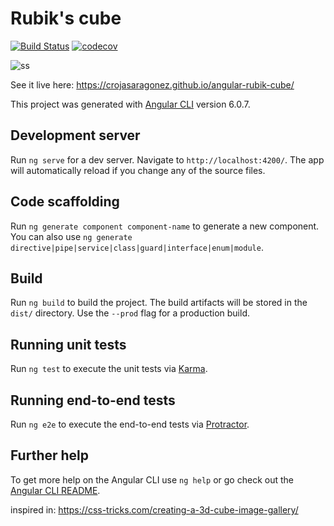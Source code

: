 # Rubik's cube
[![Build Status](https://travis-ci.org/crojasaragonez/angular-rubik-cube.svg?branch=master)](https://travis-ci.org/crojasaragonez/angular-rubik-cube)
[![codecov](https://codecov.io/gh/crojasaragonez/angular-rubik-cube/branch/master/graph/badge.svg)](https://codecov.io/gh/crojasaragonez/angular-rubik-cube)

![ss](https://user-images.githubusercontent.com/4663192/44442758-37cfb400-a591-11e8-996d-60a76c1953e0.png)

See it live here: https://crojasaragonez.github.io/angular-rubik-cube/

This project was generated with [Angular CLI](https://github.com/angular/angular-cli) version 6.0.7.

## Development server

Run `ng serve` for a dev server. Navigate to `http://localhost:4200/`. The app will automatically reload if you change any of the source files.

## Code scaffolding

Run `ng generate component component-name` to generate a new component. You can also use `ng generate directive|pipe|service|class|guard|interface|enum|module`.

## Build

Run `ng build` to build the project. The build artifacts will be stored in the `dist/` directory. Use the `--prod` flag for a production build.

## Running unit tests

Run `ng test` to execute the unit tests via [Karma](https://karma-runner.github.io).

## Running end-to-end tests

Run `ng e2e` to execute the end-to-end tests via [Protractor](http://www.protractortest.org/).

## Further help

To get more help on the Angular CLI use `ng help` or go check out the [Angular CLI README](https://github.com/angular/angular-cli/blob/master/README.md).

inspired in: https://css-tricks.com/creating-a-3d-cube-image-gallery/
